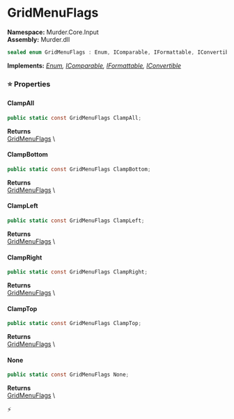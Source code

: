 # GridMenuFlags

**Namespace:** Murder.Core.Input \
**Assembly:** Murder.dll

```csharp
sealed enum GridMenuFlags : Enum, IComparable, IFormattable, IConvertible
```

**Implements:** _[Enum](https://learn.microsoft.com/en-us/dotnet/api/System.Enum?view=net-7.0), [IComparable](https://learn.microsoft.com/en-us/dotnet/api/System.IComparable?view=net-7.0), [IFormattable](https://learn.microsoft.com/en-us/dotnet/api/System.IFormattable?view=net-7.0), [IConvertible](https://learn.microsoft.com/en-us/dotnet/api/System.IConvertible?view=net-7.0)_

### ⭐ Properties
#### ClampAll
```csharp
public static const GridMenuFlags ClampAll;
```

**Returns** \
[GridMenuFlags](../..//Murder/Core/Input/GridMenuFlags.html) \
#### ClampBottom
```csharp
public static const GridMenuFlags ClampBottom;
```

**Returns** \
[GridMenuFlags](../..//Murder/Core/Input/GridMenuFlags.html) \
#### ClampLeft
```csharp
public static const GridMenuFlags ClampLeft;
```

**Returns** \
[GridMenuFlags](../..//Murder/Core/Input/GridMenuFlags.html) \
#### ClampRight
```csharp
public static const GridMenuFlags ClampRight;
```

**Returns** \
[GridMenuFlags](../..//Murder/Core/Input/GridMenuFlags.html) \
#### ClampTop
```csharp
public static const GridMenuFlags ClampTop;
```

**Returns** \
[GridMenuFlags](../..//Murder/Core/Input/GridMenuFlags.html) \
#### None
```csharp
public static const GridMenuFlags None;
```

**Returns** \
[GridMenuFlags](../..//Murder/Core/Input/GridMenuFlags.html) \


⚡